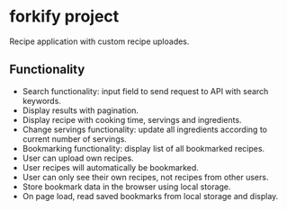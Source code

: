 # forkify project

Recipe application with custom recipe uploades.

## Functionality

- Search functionality: input field to send request to API with search keywords.
- Display results with pagination.
- Display recipe with cooking time, servings and ingredients.
- Change servings functionality: update all ingredients according to current number of servings.
- Bookmarking functionality: display list of all bookmarked recipes.
- User can upload own recipes.
- User recipes will automatically be bookmarked.
- User can only see their own recipes, not recipes from other users.
- Store bookmark data in the browser using local storage.
- On page load, read saved bookmarks from local storage and display.
